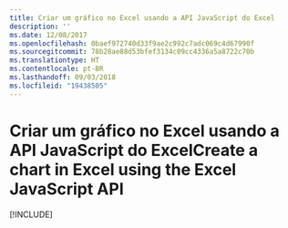 ```yaml
---
title: Criar um gráfico no Excel usando a API JavaScript do Excel
description: ''
ms.date: 12/08/2017
ms.openlocfilehash: 0baef972740d33f9ae2c992c7adc069c4d67990f
ms.sourcegitcommit: 78b28ae88d53bfef3134c09cc4336a5a8722c70b
ms.translationtype: HT
ms.contentlocale: pt-BR
ms.lasthandoff: 09/03/2018
ms.locfileid: "19438505"
---
```

# <a name="create-a-chart-in-excel-using-the-excel-javascript-api"></a><span data-ttu-id="e4ea5-102">Criar um gráfico no Excel usando a API JavaScript do Excel</span><span class="sxs-lookup"><span data-stu-id="e4ea5-102">Create a chart in Excel using the Excel JavaScript API</span></span>

[!INCLUDE[](../includes/excel-tutorial-create-chart.md)]